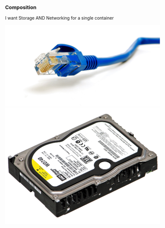 ### Composition

I want Storage AND Networking for a single container

![Ethernet](images/ethernet.jpg "Ethernet")
![Storage](images/storage.jpg "Storage")